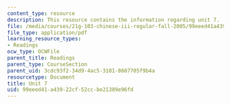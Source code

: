 ```yaml
---
content_type: resource
description: This resource contains the information regarding unit 7.
file: /media/courses/21g-103-chinese-iii-regular-fall-2005/99eeed41a43922cf52ccbe21389e96fd_MIT21G_103F05_unit7.pdf
file_type: application/pdf
learning_resource_types:
- Readings
ocw_type: OCWFile
parent_title: Readings
parent_type: CourseSection
parent_uid: 3cdc93f2-34d9-4ac5-3101-8607705f9b4a
resourcetype: Document
title: Unit 7
uid: 99eeed41-a439-22cf-52cc-be21389e96fd
---
```

